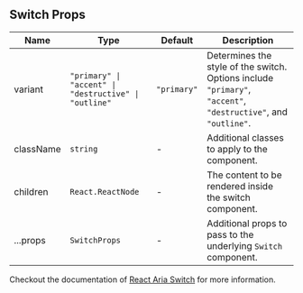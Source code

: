 ## Switch Props

| Name      | Type                                                  | Default     | Description                                                                                                    |
| --------- | ----------------------------------------------------- | ----------- | -------------------------------------------------------------------------------------------------------------- |
| variant   | `"primary" \| "accent" \| "destructive" \| "outline"` | `"primary"` | Determines the style of the switch. Options include `"primary"`, `"accent"`, `"destructive"`, and `"outline"`. |
| className | `string`                                              | -           | Additional classes to apply to the component.                                                                  |
| children  | `React.ReactNode`                                     | -           | The content to be rendered inside the switch component.                                                        |
| ...props  | `SwitchProps`                                         | -           | Additional props to pass to the underlying `Switch` component.                                                 |

Checkout the documentation of [React Aria Switch](https://react-spectrum.adobe.com/react-aria/Switch.html) for more information.
